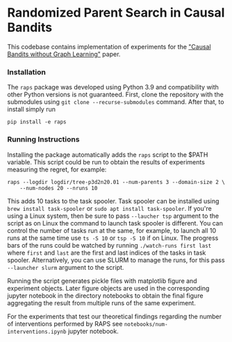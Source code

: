 # Randomized Parent Search in Causal Bandits

This codebase contains implementation of experiments for the ["Causal
Bandits without Graph Learning"](https://arxiv.org/abs/2301.11401) paper.

### Installation

The `raps` package was developed using Python 3.9 and compatibility with other
Python versions is not guaranteed. First, clone the repository with the
submodules using `git clone --recurse-submodules` command. After that, to
install simply run
```{bash}
pip install -e raps
```

### Running Instructions

Installing the package automatically adds the `raps` script to the $PATH
variable. This script could be run to obtain the results of experiments
measuring the regret, for example:
```{bash}
raps --logdir logdir/tree-p3d2n20.01 --num-parents 3 --domain-size 2 \
    --num-nodes 20 --nruns 10
```
This adds 10 tasks to the task spooler. Task spooler can be installed using
`brew install task-spooler` or `sudo apt install task-spooler`.  If you're
using a Linux system, then be sure to pass `--laucher tsp` argument to the
script as on Linux the command to launch task spooler is different. You can
control the number of tasks run at the same, for example, to launch all 10 runs
at the same time use `ts -S 10` or `tsp -S 10` if on Linux. The progress bars
of the runs could be watched by running `./watch-runs first last` where `first`
and `last` are the first and last indices of the tasks in task spooler.
Alternatively, you can use SLURM to manage the runs, for this pass `--launcher
slurm` argument to the script.

Running the script generates pickle files with matplotlib figure and
experiment objects. Later figure objects are used in the corresponding
jupyter notebook in the directory notebooks to obtain the final figure
aggregating the result from multiple runs of the same experiment.

For the experiments that test our theoretical findings regarding
the number of interventions performed by RAPS see
`notebooks/num-interventions.ipynb` jupyter notebook.
